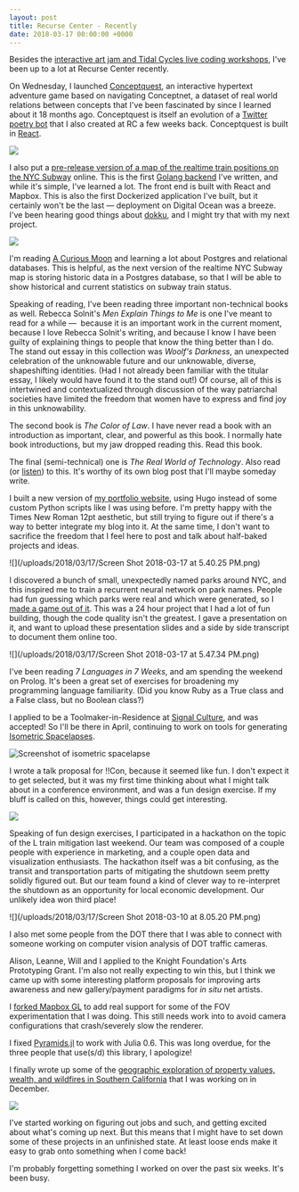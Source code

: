 ```yaml
---
layout: post
title: Recurse Center - Recently
date: 2018-03-17 00:00:00 +0000
---
```

Besides the [interactive art jam and Tidal Cycles live coding workshops](http://exclav.es/2018/03/15/recurse-center-workshops/), I've been up to a lot at Recurse Center recently.

On Wednesday, I launched [Conceptquest](https://subject.space/projects-static/conceptquest/), an interactive hypertext adventure game based on navigating Conceptnet, a dataset of real world relations between concepts that I've been fascinated by since I learned about it 18 months ago. Conceptquest is itself an evolution of a [Twitter poetry bot](https://twitter.com/ConceptNetPoet) that I also created at RC a few weeks back. Conceptquest is built in [React](github.com/loganwilliams/conceptquest).

![](/uploads/2018/03/17/card_large.jpg)

I also put a [pre-release version of a map of the realtime train positions on the NYC Subway](http://fog.today/nyc) online. This is the first [Golang backend](github.com/loganwilliams/where-are-the-trains) I've written, and while it's simple, I've learned a lot. The front end is built with React and Mapbox. This is also the first Dockerized application I've built, but it certainly won't be the last — deployment on Digital Ocean was a breeze. I've been hearing good things about [dokku](https://github.com/dokku/dokku), and I might try that with my next project.

![](/uploads/2018/03/17/screenshot.png)

I'm reading [A Curious Moon](https://bigmachine.io/products/a-curious-moon) and learning a lot about Postgres and relational databases. This is helpful, as the next version of the realtime NYC Subway map is storing historic data in a Postgres database, so that I will be able to show historical and current statistics on subway train status.

Speaking of reading, I've been reading three important non-technical books as well. Rebecca Solnit's _Men Explain Things to Me_ is one I've meant to read for a while —  because it is an important work in the current moment, because I love Rebecca Solnit's writing, and because I know I have been guilty of explaining things to people that know the thing better than I do. The stand out essay in this collection was _Woolf's Darkness_, an unexpected celebration of the unknowable future and our unknowable, diverse, shapeshifting identities. (Had I not already been familiar with the titular essay, I likely would have found it to the stand out!) Of course, all of this is intertwined and contextualized through discussion of the way patriarchal societies have limited the freedom that women have to express and find joy in this unknowability.

The second book is _The Color of Law_. I have never read a book with an introduction as important, clear, and powerful as this book. I normally hate book introductions, but my jaw dropped reading this. Read this book.

The final (semi-technical) one is _The Real World of Technology_. Also read (or [listen](http://www.cbc.ca/radio/ideas/the-1989-cbc-massey-lectures-the-real-world-of-technology-1.2946845)) to this. It's worthy of its own blog post that I'll maybe someday write.

I built a new version of [my portfolio website](http://subject.space/), using Hugo instead of some custom Python scripts like I was using before. I'm pretty happy with the Times New Roman 12pt aesthetic, but still trying to figure out if there's a way to better integrate my blog into it. At the same time, I don't want to sacrifice the freedom that I feel here to post and talk about half-baked projects and ideas.

![](/uploads/2018/03/17/Screen Shot 2018-03-17 at 5.40.25 PM.png)

I discovered a bunch of small, unexpectedly named parks around NYC, and this inspired me to train a recurrent neural network on park names. People had fun guessing which parks were real and which were generated, so I [made a game out of it](https://subject.space/projects-static/parks-game/). This was a 24 hour project that I had a lot of fun building, though the code quality isn't the greatest. I gave a presentation on it, and want to upload these presentation slides and a side by side transcript to document them online too.

![](/uploads/2018/03/17/Screen Shot 2018-03-17 at 5.47.34 PM.png)

I've been reading _7 Languages in 7 Weeks_, and am spending the weekend on Prolog. It's been a great set of exercises for broadening my programming language familiarity. (Did you know Ruby as a True class and a False class, but no Boolean class?)

I applied to be a Toolmaker-in-Residence at [Signal Culture](http://signalculture.org/), and was accepted! So I'll be there in April, continuing to work on tools for generating [Isometric Spacelapses](http://subject.space/projects/isometric-spacelapse/).

![Screenshot of isometric spacelapse](/uploads/2018/03/17/background.jpg)

I wrote a talk proposal for !!Con, because it seemed like fun. I don't expect it to get selected, but it was my first time thinking about what I might talk about in a conference environment, and was a fun design exercise. If my bluff is called on this, however, things could get interesting.

![](/uploads/2018/01/29/perspectiveless.png)

Speaking of fun design exercises, I participated in a hackathon on the topic of the L train mitigation last weekend. Our team was composed of a couple people with experience in marketing, and a couple open data and visualization enthusiasts. The hackathon itself was a bit confusing, as the transit and transportation parts of mitigating the shutdown seem pretty solidly figured out. But our team found a kind of clever way to re-interpret the shutdown as an opportunity for local economic development. Our unlikely idea won third place!

![](/uploads/2018/03/17/Screen Shot 2018-03-10 at 8.05.20 PM.png)

I also met some people from the DOT there that I was able to connect with someone working on computer vision analysis of DOT traffic cameras.

Alison, Leanne, Will and I applied to the Knight Foundation's Arts Prototyping Grant. I'm also not really expecting to win this, but I think we came up with some interesting platform proposals for improving arts awareness and new gallery/payment paradigms for _in situ_ net artists.

I [forked Mapbox GL](https://github.com/loganwilliams/mapbox-gl-js) to add real support for some of the FOV experimentation that I was doing. This still needs work into to avoid camera configurations that crash/severely slow the renderer.

I fixed [Pyramids.jl](https://github.com/loganwilliams/Pyramids.jl) to work with Julia 0.6. This was long overdue, for the three people that use(s/d) this library, I apologize!

I finally wrote up some of the [geographic exploration of property values, wealth, and wildfires in Southern California](http://exclav.es/2018/03/16/property-values-and-the-wildland-urban-interface/) that I was working on in December.

![](/uploads/2018/03/15/wui_la.png)

I've started working on figuring out jobs and such, and getting excited about what's coming up next. But this means that I might have to set down some of these projects in an unfinished state. At least loose ends make it easy to grab onto something when I come back!

I'm probably forgetting something I worked on over the past six weeks. It's been busy.